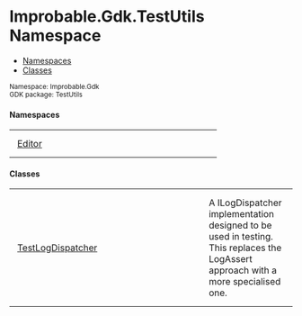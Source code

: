 
# Improbable.Gdk.TestUtils Namespace
<nav id="pageToc" class="page-toc"><ul><li><a href="#namespaces">Namespaces</a>
<li><a href="#classes">Classes</a>
</ul></nav>
<sup>
Namespace: Improbable.Gdk<br/>
GDK package: TestUtils<br />
</sup>

</p>

#### Namespaces

<table>
<tr>
<td style="padding: 14px; border: none; width: 31ch"><a href="{{.Site.BaseURL}}/api/test-utils/editor-index">Editor</a></td>
<td style="padding: 14px; border: none;"></td>
</tr>
</table>



</p>

#### Classes

<table>
<tr>
<td style="padding: 14px; border: none; width: 31ch"><a href="{{.Site.BaseURL}}/api/test-utils/test-log-dispatcher">TestLogDispatcher</a></td>
<td style="padding: 14px; border: none;">A ILogDispatcher implementation designed to be used in testing. This replaces the LogAssert approach with a more specialised one. </td>
</tr>
</table>






